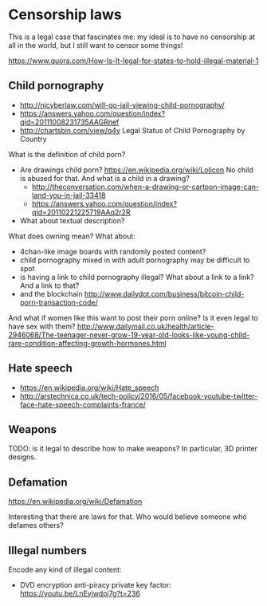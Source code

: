 # Censorship laws

This is a legal case that fascinates me: my ideal is to have no censorship at all in the world, but I still want to censor some things!

<https://www.quora.com/How-Is-It-legal-for-states-to-hold-illegal-material-1>

## Child pornography

- <http://njcyberlaw.com/will-go-jail-viewing-child-pornography/>
- <https://answers.yahoo.com/question/index?qid=20111008231735AAGRnef>
- <http://chartsbin.com/view/q4y> Legal Status of Child Pornography by Country

What is the definition of child porn?

-   Are drawings child porn? <https://en.wikipedia.org/wiki/Lolicon> No child is abused for that. And what is a child in a drawing?
    - <http://theconversation.com/when-a-drawing-or-cartoon-image-can-land-you-in-jail-33418>
    - <https://answers.yahoo.com/question/index?qid=20110221225719AAq2r2R>
-   What about textual description?

What does owning mean? What about:

- 4chan-like image boards with randomly posted content?
- child pornography mixed in with adult pornography may be difficult to spot
- is having a link to child pornography illegal? What about a link to a link? And a link to that?
- and the blockchain http://www.dailydot.com/business/bitcoin-child-porn-transaction-code/

And what if women like this want to post their porn online? Is it even legal to have sex with them? <http://www.dailymail.co.uk/health/article-2946068/The-teenager-never-grow-19-year-old-looks-like-young-child-rare-condition-affecting-growth-hormones.html>

## Hate speech

- <https://en.wikipedia.org/wiki/Hate_speech>
- <http://arstechnica.co.uk/tech-policy/2016/05/facebook-youtube-twitter-face-hate-speech-complaints-france/>

## Weapons

TODO: is it legal to describe how to make weapons? In particular, 3D printer designs.

## Defamation

<https://en.wikipedia.org/wiki/Defamation>

Interesting that there are laws for that. Who would believe someone who defames others?

## Illegal numbers

Encode any kind of illegal content:

- DVD encryption anti-piracy private key factor: <https://youtu.be/LnEyjwdoj7g?t=236>
